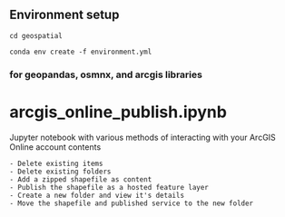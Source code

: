 ## Environment setup

```cd geospatial```

```conda env create -f environment.yml```

### for geopandas, osmnx, and arcgis libraries

# arcgis_online_publish.ipynb
Jupyter notebook with various methods of interacting with your ArcGIS Online account contents

    - Delete existing items
    - Delete existing folders
    - Add a zipped shapefile as content
    - Publish the shapefile as a hosted feature layer
    - Create a new folder and view it's details
    - Move the shapefile and published service to the new folder